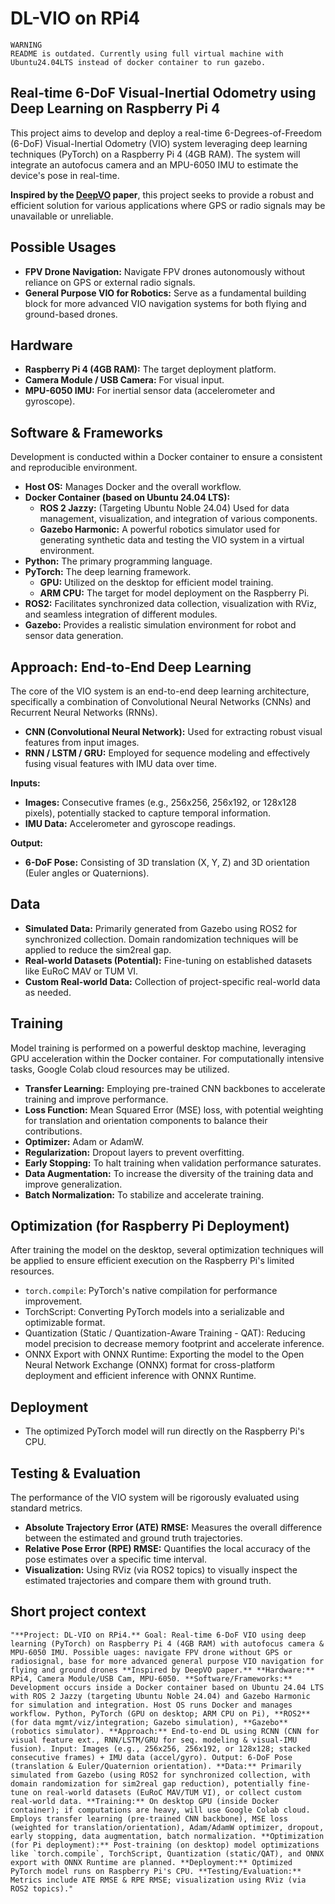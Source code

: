# DL-VIO on RPi4

```
WARNING
README is outdated. Currently using full virtual machine with Ubuntu24.04LTS instead of docker container to run gazebo.
```

## Real-time 6-DoF Visual-Inertial Odometry using Deep Learning on Raspberry Pi 4

This project aims to develop and deploy a real-time 6-Degrees-of-Freedom (6-DoF) Visual-Inertial Odometry (VIO) system leveraging deep learning techniques (PyTorch) on a Raspberry Pi 4 (4GB RAM). The system will integrate an autofocus camera and an MPU-6050 IMU to estimate the device's pose in real-time.

**Inspired by the [DeepVO](https://arxiv.org/abs/1709.08429) paper**, this project seeks to provide a robust and efficient solution for various applications where GPS or radio signals may be unavailable or unreliable.

## Possible Usages

* **FPV Drone Navigation:** Navigate FPV drones autonomously without reliance on GPS or external radio signals.
* **General Purpose VIO for Robotics:** Serve as a fundamental building block for more advanced VIO navigation systems for both flying and ground-based drones.

## Hardware

* **Raspberry Pi 4 (4GB RAM):** The target deployment platform.
* **Camera Module / USB Camera:** For visual input.
* **MPU-6050 IMU:** For inertial sensor data (accelerometer and gyroscope).

## Software & Frameworks

Development is conducted within a Docker container to ensure a consistent and reproducible environment.

* **Host OS:** Manages Docker and the overall workflow.
* **Docker Container (based on Ubuntu 24.04 LTS):**
    * **ROS 2 Jazzy:** (Targeting Ubuntu Noble 24.04) Used for data management, visualization, and integration of various components.
    * **Gazebo Harmonic:** A powerful robotics simulator used for generating synthetic data and testing the VIO system in a virtual environment.
* **Python:** The primary programming language.
* **PyTorch:** The deep learning framework.
    * **GPU:** Utilized on the desktop for efficient model training.
    * **ARM CPU:** The target for model deployment on the Raspberry Pi.
* **ROS2:** Facilitates synchronized data collection, visualization with RViz, and seamless integration of different modules.
* **Gazebo:** Provides a realistic simulation environment for robot and sensor data generation.

## Approach: End-to-End Deep Learning

The core of the VIO system is an end-to-end deep learning architecture, specifically a combination of Convolutional Neural Networks (CNNs) and Recurrent Neural Networks (RNNs).

* **CNN (Convolutional Neural Network):** Used for extracting robust visual features from input images.
* **RNN / LSTM / GRU:** Employed for sequence modeling and effectively fusing visual features with IMU data over time.

**Inputs:**
* **Images:** Consecutive frames (e.g., 256x256, 256x192, or 128x128 pixels), potentially stacked to capture temporal information.
* **IMU Data:** Accelerometer and gyroscope readings.

**Output:**
* **6-DoF Pose:** Consisting of 3D translation (X, Y, Z) and 3D orientation (Euler angles or Quaternions).

## Data

* **Simulated Data:** Primarily generated from Gazebo using ROS2 for synchronized collection. Domain randomization techniques will be applied to reduce the sim2real gap.
* **Real-world Datasets (Potential):** Fine-tuning on established datasets like EuRoC MAV or TUM VI.
* **Custom Real-world Data:** Collection of project-specific real-world data as needed.

## Training

Model training is performed on a powerful desktop machine, leveraging GPU acceleration within the Docker container. For computationally intensive tasks, Google Colab cloud resources may be utilized.

* **Transfer Learning:** Employing pre-trained CNN backbones to accelerate training and improve performance.
* **Loss Function:** Mean Squared Error (MSE) loss, with potential weighting for translation and orientation components to balance their contributions.
* **Optimizer:** Adam or AdamW.
* **Regularization:** Dropout layers to prevent overfitting.
* **Early Stopping:** To halt training when validation performance saturates.
* **Data Augmentation:** To increase the diversity of the training data and improve generalization.
* **Batch Normalization:** To stabilize and accelerate training.

## Optimization (for Raspberry Pi Deployment)

After training the model on the desktop, several optimization techniques will be applied to ensure efficient execution on the Raspberry Pi's limited resources.

* `torch.compile`: PyTorch's native compilation for performance improvement.
* TorchScript: Converting PyTorch models into a serializable and optimizable format.
* Quantization (Static / Quantization-Aware Training - QAT): Reducing model precision to decrease memory footprint and accelerate inference.
* ONNX Export with ONNX Runtime: Exporting the model to the Open Neural Network Exchange (ONNX) format for cross-platform deployment and efficient inference with ONNX Runtime.

## Deployment

* The optimized PyTorch model will run directly on the Raspberry Pi's CPU.

## Testing & Evaluation

The performance of the VIO system will be rigorously evaluated using standard metrics.

* **Absolute Trajectory Error (ATE) RMSE:** Measures the overall difference between the estimated and ground truth trajectories.
* **Relative Pose Error (RPE) RMSE:** Quantifies the local accuracy of the pose estimates over a specific time interval.
* **Visualization:** Using RViz (via ROS2 topics) to visually inspect the estimated trajectories and compare them with ground truth.

## Short project context
```
"**Project: DL-VIO on RPi4.** Goal: Real-time 6-DoF VIO using deep learning (PyTorch) on Raspberry Pi 4 (4GB RAM) with autofocus camera & MPU-6050 IMU. Possible uages: navigate FPV drone without GPS or radiosignal, base for more advanced general purpose VIO navigation for flying and ground drones **Inspired by DeepVO paper.** **Hardware:** RPi4, Camera Module/USB Cam, MPU-6050. **Software/Frameworks:** Development occurs inside a Docker container based on Ubuntu 24.04 LTS with ROS 2 Jazzy (targeting Ubuntu Noble 24.04) and Gazebo Harmonic for simulation and integration. Host OS runs Docker and manages workflow. Python, PyTorch (GPU on desktop; ARM CPU on Pi), **ROS2** (for data mgmt/viz/integration; Gazebo simulation), **Gazebo** (robotics simulator). **Approach:** End-to-end DL using RCNN (CNN for visual feature ext., RNN/LSTM/GRU for seq. modeling & visual-IMU fusion). Input: Images (e.g., 256x256, 256x192, or 128x128; stacked consecutive frames) + IMU data (accel/gyro). Output: 6-DoF Pose (translation & Euler/Quaternion orientation). **Data:** Primarily simulated from Gazebo (using ROS2 for synchronized collection, with domain randomization for sim2real gap reduction), potentially fine-tune on real-world datasets (EuRoC MAV/TUM VI), or collect custom real-world data. **Training:** On desktop GPU (inside Docker container); if computations are heavy, will use Google Colab cloud. Employs transfer learning (pre-trained CNN backbone), MSE loss (weighted for translation/orientation), Adam/AdamW optimizer, dropout, early stopping, data augmentation, batch normalization. **Optimization (for Pi deployment):** Post-training (on desktop) model optimizations like `torch.compile`, TorchScript, Quantization (static/QAT), and ONNX export with ONNX Runtime are planned. **Deployment:** Optimized PyTorch model runs on Raspberry Pi's CPU. **Testing/Evaluation:** Metrics include ATE RMSE & RPE RMSE; visualization using RViz (via ROS2 topics)."
```
